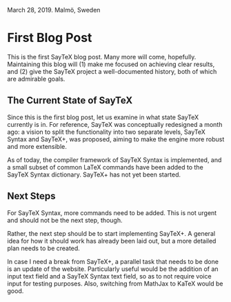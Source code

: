 March 28, 2019.
Malmö, Sweden

# First Blog Post

This is the first SayTeX blog post. Many more will come, hopefully. Maintaining this blog will (1) make me focused on achieving clear results, and (2) give the SayTeX project a well-documented history, both of which are admirable goals.

## The Current State of SayTeX

Since this is the first blog post, let us examine in what state SayTeX currently is in. For reference, SayTeX was conceptually redesigned a month ago: a vision to split the functionality into two separate levels, SayTeX Syntax and SayTeX+, was proposed, aiming to make the engine more robust and more extensible.

As of today, the compiler framework of SayTeX Syntax is implemented, and a small subset of common LaTeX commands have been added to the SayTeX Syntax dictionary. SayTeX+ has not yet been started.

## Next Steps

For SayTeX Syntax, more commands need to be added. This is not urgent and should not be the next step, though.

Rather, the next step should be to start implementing SayTeX+. A general idea for how it should work has already been laid out, but a more detailed plan needs to be created.

In case I need a break from SayTeX+, a parallel task that needs to be done is an update of the website. Particularly useful would be the addition of an input text field and a SayTeX Syntax text field, so as to not require voice input for testing purposes. Also, switching from MathJax to KaTeX would be good.